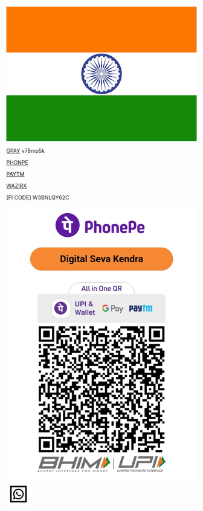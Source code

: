 ![Refferal](/flag.png)

[GPAY](https://g.co/payinvite/v78mp5k) v78mp5k

[PHONPE](https://phon.pe/ru_rajeiwezo)

[PAYTM](https://p.paytm.me/xCTH/7d6b098a)

[WAZIRX](https://wazirx.com/invite/qv6b4ar8)

[FI CODE] W3BNLQY62C


[![phonepe Merchant](/qr11.jpg)](upi://pay?cu=INR&pa=dskmadargachi@indus&pn=Digital%20Seva%20Kendra%20&am=&tn=madargachi.in)
[![Whatsapp Msg](/whatsapp.svg)](http://wa.me/918001005656?text=Hi!)
